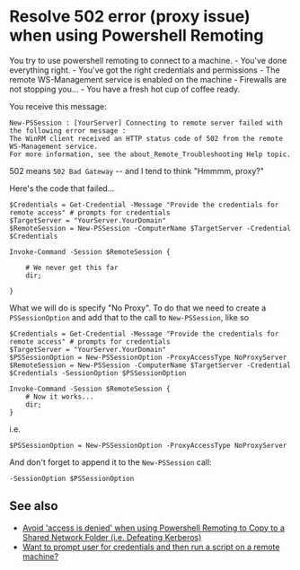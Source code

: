 # Resolve 502 error (proxy issue) when using Powershell Remoting

You try to use powershell remoting to connect to a machine.
	- You've done everything right.
	- You've got the right credentials and permissions
	- The remote WS-Management service is enabled on the machine
	- Firewalls are not stopping you...
	- You have a fresh hot cup of coffee ready.

You receive this message:

	New-PSSession : [YourServer] Connecting to remote server failed with the following error message :
	The WinRM client received an HTTP status code of 502 from the remote WS-Management service.
	For more information, see the about_Remote_Troubleshooting Help topic.


502 means `502 Bad Gateway` -- and I tend to think "Hmmmm, proxy?"

Here's the code that failed...

	$Credentials = Get-Credential -Message "Provide the credentials for remote access" # prompts for credentials
	$TargetServer = "YourServer.YourDomain"
	$RemoteSession = New-PSSession -ComputerName $TargetServer -Credential $Credentials

	Invoke-Command -Session $RemoteSession {

		# We never get this far
		dir;

	}


What we will do is specify "No Proxy". To do that we need to create a `PSSessionOption` and add that to the call to `New-PSSession`, like so


	$Credentials = Get-Credential -Message "Provide the credentials for remote access" # prompts for credentials
	$TargetServer = "YourServer.YourDomain"
	$PSSessionOption = New-PSSessionOption -ProxyAccessType NoProxyServer
	$RemoteSession = New-PSSession -ComputerName $TargetServer -Credential $Credentials -SessionOption $PSSessionOption

	Invoke-Command -Session $RemoteSession {
		# Now it works...
		dir;
	}


i.e.


	$PSSessionOption = New-PSSessionOption -ProxyAccessType NoProxyServer


And don't forget to append it to the `New-PSSession` call:


	-SessionOption $PSSessionOption


## See also

- [Avoid 'access is denied' when using Powershell Remoting to Copy to a Shared Network Folder (i.e. Defeating Kerberos)](avoid_access_is_denied_when_remoting_talking_to_share.md)
- [Want to prompt user for credentials and then run a script on a remote machine?](interactive_remote_script.md)
